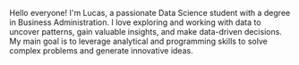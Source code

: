 Hello everyone! I'm Lucas, a passionate Data Science student with a degree in Business Administration.
I love exploring and working with data to uncover patterns, gain valuable insights, and make data-driven decisions.
My main goal is to leverage analytical and programming skills to solve complex problems and generate innovative ideas.


